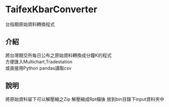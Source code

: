 # TaifexKbarConverter
台指期原始資料轉換程式

## 介紹
將台灣期交所每日公布之原始資料轉換成分鐘K的程式 <br>
方便匯入Multichart,Tradestation <br>
或直接用Python pandas讀取csv <br>


## 說明
將原始資料留下可以解壓縮之Zip
解壓縮成Rpt檔後
放到bin目錄下input資料夾中
